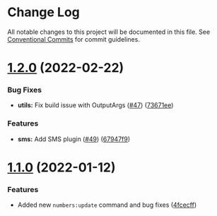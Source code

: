 # Change Log

All notable changes to this project will be documented in this file.
See [Conventional Commits](https://conventionalcommits.org) for commit guidelines.

# [1.2.0](https://github.com/Vonage/vonage-cli/compare/@vonage/cli-utils@1.1.0...@vonage/cli-utils@1.2.0) (2022-02-22)


### Bug Fixes

* **utils:** Fix build issue with OutputArgs ([#47](https://github.com/Vonage/vonage-cli/issues/47)) ([73671ee](https://github.com/Vonage/vonage-cli/commit/73671eecccddf2be6eb8cbf992b402895ae1b40c))


### Features

* **sms:** Add SMS plugin ([#49](https://github.com/Vonage/vonage-cli/issues/49)) ([67947f9](https://github.com/Vonage/vonage-cli/commit/67947f977938a507ae5a1b922d67f6af975e779f))





# [1.1.0](https://github.com/Vonage/vonage-cli/compare/@vonage/cli-utils@1.0.0...@vonage/cli-utils@1.1.0) (2022-01-12)


### Features

* Added new `numbers:update` command and bug fixes ([4fcecff](https://github.com/Vonage/vonage-cli/commit/4fcecffc5fc11ef43f131393805f8c80f59b4d00))
